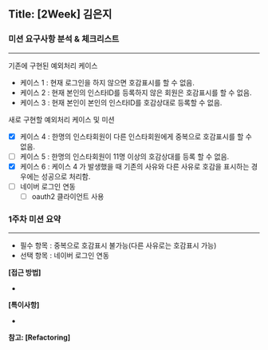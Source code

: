 ## Title: [2Week] 김은지

### 미션 요구사항 분석 & 체크리스트

---

기존에 구현된 예외처리 케이스
- 케이스 1 : 현재 로그인을 하지 않으면 호감표시를 할 수 없음.
- 케이스 2 : 현재 본인의 인스타ID를 등록하지 않은 회원은 호감표시를 할 수 없음.
- 케이스 3 : 현재 본인이 본인의 인스타ID를 호감상대로 등록할 수 없음.

새로 구현할 예외처리 케이스 및 미션
- [x] 케이스 4 : 한명의 인스타회원이 다른 인스타회원에게 중복으로 호감표시를 할 수 없음.
- [ ] 케이스 5 : 한명의 인스타회원이 11명 이상의 호감상대를 등록 할 수 없음.
- [x] 케이스 6 : 케이스 4 가 발생했을 때 기존의 사유와 다른 사유로 호감을 표시하는 경우에는 성공으로 처리함.
- [ ] 네이버 로그인 연동
  - [ ] oauth2 클라이언트 사용

### 1주차 미션 요약

---

- 필수 항목 : 중복으로 호감표시 불가능(다른 사유로는 호감표시 가능)
- 선택 항목 : 네이버 로그인 연동

**[접근 방법]**

- 

**[특이사항]**

- 

**참고: [Refactoring]**

